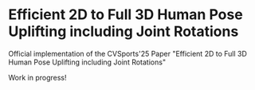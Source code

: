 # Efficient 2D to Full 3D Human Pose Uplifting including Joint Rotations

Official implementation of the CVSports'25 Paper "Efficient 2D to Full 3D Human Pose Uplifting including Joint Rotations"

Work in progress! 
